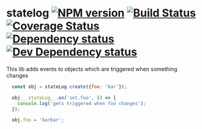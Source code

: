 # statelog  [![NPM version](http://img.shields.io/npm/v/statelog.svg)](https://npmjs.org/package/detect-repo-linters) [![Build Status](https://travis-ci.org/plusgut/statelog.svg)](https://travis-ci.org/plusgut/statelog) [![Coverage Status](https://coveralls.io/repos/github/plusgut/statelog/badge.svg)](https://coveralls.io/github/plusgut/statelog)[![Dependency status](https://david-dm.org/plusgut/statelog/status.svg)](https://david-dm.org/plusgut/statelog)[![Dev Dependency status](https://david-dm.org/plusgut/statelog/dev-status.svg)](https://david-dm.org/plusgut/statelog?type=dev)

This lib adds events to objects which are triggered when something changes

```javascript
  const obj = stateLog.create({foo: 'bar'});

  obj.__stateLog__.on('set.foo', () => {
    console.log('gets triggered when foo changes');
  });

  obj.foo = 'barbar';
```
